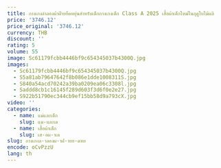 ```yaml
---
title: กางเกงลําลองผ้าฝ้ายยืดหยุ่นสําหรับเด็กกางเกงเด็ก Class A 2025 เสื้อผ้าเด็กใหม่ในฤดูใบไม้ผลิ
price: '3746.12'
price_original: '3746.12'
currency: THB
discount: ''
rating: 5
volume: 55
image: Sc61179fcbb4446bf9c654345037b4300Q.jpg
images:
  - Sc61179fcbb4446bf9c654345037b4300Q.jpg
  - S5a81ab79647642f8b086e1dde1008311S.jpg
  - S840a54acd70242a39ba0209ea06c3308l.jpg
  - Saddd8cb1c16145f289d603f3d6f0e2e27.jpg
  - S922b51790ec344cb9ef15bb58d9a793cX.jpg
video: ''
categories:
  - name: แม่และเด็ก
    slug: แม-และเด
  - name: เสื้อผ้าเด็ก
    slug: เส-อผ-าเด
slug: กางเกงล-าลองผ-าฝ-ายย-ดหย
encode: oCvPzzU
lang: th
---
```

  